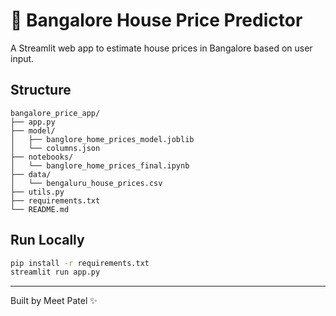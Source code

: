 # 🏡 Bangalore House Price Predictor

A Streamlit web app to estimate house prices in Bangalore based on user input.

## Structure

```
bangalore_price_app/
├── app.py
├── model/
│   ├── banglore_home_prices_model.joblib
│   └── columns.json
├── notebooks/
│   └── banglore_home_prices_final.ipynb
├── data/
│   └── bengaluru_house_prices.csv
├── utils.py
├── requirements.txt
└── README.md
```

## Run Locally

```bash
pip install -r requirements.txt
streamlit run app.py
```

---
Built by Meet Patel ✨
